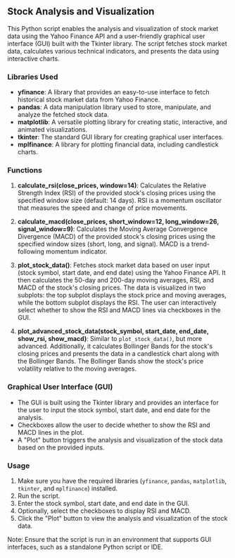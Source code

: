 
## Stock Analysis and Visualization

This Python script enables the analysis and visualization of stock market data using the Yahoo Finance API and a user-friendly graphical user interface (GUI) built with the Tkinter library. The script fetches stock market data, calculates various technical indicators, and presents the data using interactive charts.

### Libraries Used

- **yfinance**: A library that provides an easy-to-use interface to fetch historical stock market data from Yahoo Finance.
- **pandas**: A data manipulation library used to store, manipulate, and analyze the fetched stock data.
- **matplotlib**: A versatile plotting library for creating static, interactive, and animated visualizations.
- **tkinter**: The standard GUI library for creating graphical user interfaces.
- **mplfinance**: A library for plotting financial data, including candlestick charts.

### Functions

1. **calculate_rsi(close_prices, window=14)**:
   Calculates the Relative Strength Index (RSI) of the provided stock's closing prices using the specified window size (default: 14 days). RSI is a momentum oscillator that measures the speed and change of price movements.
   
2. **calculate_macd(close_prices, short_window=12, long_window=26, signal_window=9)**:
   Calculates the Moving Average Convergence Divergence (MACD) of the provided stock's closing prices using the specified window sizes (short, long, and signal). MACD is a trend-following momentum indicator.
   
3. **plot_stock_data()**:
   Fetches stock market data based on user input (stock symbol, start date, and end date) using the Yahoo Finance API. It then calculates the 50-day and 200-day moving averages, RSI, and MACD of the stock's closing prices. The data is visualized in two subplots: the top subplot displays the stock price and moving averages, while the bottom subplot displays the RSI. The user can interactively select whether to show the RSI and MACD lines via checkboxes in the GUI.
   
4. **plot_advanced_stock_data(stock_symbol, start_date, end_date, show_rsi, show_macd)**:
   Similar to `plot_stock_data()`, but more advanced. Additionally, it calculates Bollinger Bands for the stock's closing prices and presents the data in a candlestick chart along with the Bollinger Bands. The Bollinger Bands show the stock's price volatility relative to the moving averages.

### Graphical User Interface (GUI)

- The GUI is built using the Tkinter library and provides an interface for the user to input the stock symbol, start date, and end date for the analysis.
- Checkboxes allow the user to decide whether to show the RSI and MACD lines in the plot.
- A "Plot" button triggers the analysis and visualization of the stock data based on the provided inputs.

### Usage

1. Make sure you have the required libraries (`yfinance`, `pandas`, `matplotlib`, `tkinter`, and `mplfinance`) installed.
2. Run the script.
3. Enter the stock symbol, start date, and end date in the GUI.
4. Optionally, select the checkboxes to display RSI and MACD.
5. Click the "Plot" button to view the analysis and visualization of the stock data.

Note: Ensure that the script is run in an environment that supports GUI interfaces, such as a standalone Python script or IDE.

